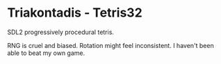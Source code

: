 # Triakontadis - Tetris32

SDL2 progressively procedural tetris.

RNG is cruel and biased.
Rotation might feel inconsistent.
I haven't been able to beat my own game.
